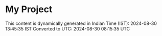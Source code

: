 # My Project

This content is dynamically generated in Indian Time (IST): 2024-08-30 13:45:35 IST
Converted to UTC: 2024-08-30 08:15:35 UTC
